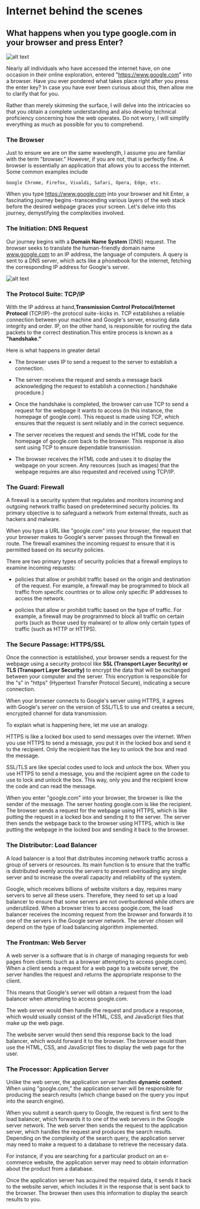# Internet behind the scenes

## What happens when you type google.com in your browser and press Enter?

![alt text](image.png)

Nearly all individuals who have accessed the internet have, on one occasion in their online exploration, entered "https://www.google.com" into a browser. Have you ever pondered what takes place right after you press the enter key? In case you have ever been curious about this, then allow me to clarify that for you.

Rather than merely skimming the surface, I will delve into the intricacies so that you obtain a complete understanding and also develop technical proficiency concerning how the web operates. Do not worry, I will simplify everything as much as possible for you to comprehend.

### The Browser

Just to ensure we are on the same wavelength, I assume you are familiar with the term "browser." However, if you are not, that is perfectly fine. A browser is essentially an application that allows you to access the internet. Some common examples include 

`Google Chrome, Firefox, Vivaldi, Safari, Opera, Edge, etc.`

When you type https://www.google.com into your browser and hit Enter, a fascinating journey begins - transcending various layers of the web stack before the desired webpage graces your screen. Let's delve into this journey, demystifying the complexities involved.


### The Initiation: DNS Request

Our journey begins with a **Domain Name System** (DNS) request. The browser seeks to translate the human-friendly domain name www.google.com to an IP address, the language of computers. A query is sent to a DNS server, which acts like a phonebook for the internet, fetching the corresponding IP address for Google's server.

![alt text](image-1.png)


 ### The Protocol Suite: TCP/IP

With the IP address at hand,**Transmission Control Protocol/Internet Protocol** (TCP/IP) - the protocol suite - kicks in. TCP establishes a reliable connection between your machine and Google's server, ensuring data integrity and order. IP, on the other hand, is responsible for routing the data packets to the correct destination.This entire process is known as a **"handshake."**

Here is what happens in greater detail

* The browser uses IP to send a request to the server to establish a connection.

* The server receives the request and sends a message back acknowledging the request to establish a connection.( handshake procedure.)

* Once the handshake is completed, the browser can use TCP to send a request for the webpage it wants to access (in this instance, the homepage of google.com). This request is made using TCP, which ensures that the request is sent reliably and in the correct sequence.

* The server receives the request and sends the HTML code for the homepage of google.com back to the browser.  This response is also sent using TCP to ensure dependable transmission.

* The browser receives the HTML code and uses it to display the webpage on your screen. Any resources (such as images) that the webpage requires are also requested and received using TCP/IP.

### The Guard: Firewall

A firewall is a security system that regulates and monitors incoming and outgoing network traffic based on predetermined security policies. Its primary objective is to safeguard a network from external threats, such as hackers and malware.

When you type a URL like "google.com" into your browser, the request that your browser makes to Google's server passes through the firewall en route. The firewall examines the incoming request to ensure that it is permitted based on its security policies.

There are two primary types of security policies that a firewall employs to examine incoming requests:

* policies that allow or prohibit traffic based on the origin and destination of the request. For example, a firewall may be programmed to block all traffic from specific countries or to allow only specific IP addresses to access the network.

* policies that allow or prohibit traffic based on the type of traffic. For example, a firewall may be programmed to block all traffic on certain ports (such as those used by malware) or to allow only certain types of traffic (such as HTTP or HTTPS).



### The Secure Passage: HTTPS/SSL

Once the connection is established, your browser sends a request for the webpage using a security protocol like **SSL (Transport Layer Security) or TLS (Transport Layer Security)** to encrypt the data that will be exchanged between your computer and the server. This encryption is responsible for the "s" in "https" (Hypertext Transfer Protocol Secure), indicating a secure connection.

When your browser connects to Google's server using HTTPS, it agrees with Google's server on the version of SSL/TLS to use and creates a secure, encrypted channel for data transmission.

To explain what is happening here, let me use an analogy.

HTTPS is like a locked box used to send messages over the internet. When you use HTTPS to send a message, you put it in the locked box and send it to the recipient. Only the recipient has the key to unlock the box and read the message.

SSL/TLS are like special codes used to lock and unlock the box. When you use HTTPS to send a message, you and the recipient agree on the code to use to lock and unlock the box. This way, only you and the recipient know the code and can read the message.

When you enter "google.com" into your browser, the browser is like the sender of the message. The server hosting google.com is like the recipient. The browser sends a request for the webpage using HTTPS, which is like putting the request in a locked box and sending it to the server. The server then sends the webpage back to the browser using HTTPS, which is like putting the webpage in the locked box and sending it back to the browser.

### The Distributor: Load Balancer

A load balancer is a tool that distributes incoming network traffic across a group of servers or resources. Its main function is to ensure that the traffic is distributed evenly across the servers to prevent overloading any single server and to increase the overall capacity and reliability of the system.

Google, which receives billions of website visitors a day, requires many servers to serve all these users. Therefore, they need to set up a load balancer to ensure that some servers are not overburdened while others are underutilized. When a browser tries to access google.com, the load balancer receives the incoming request from the browser and forwards it to one of the servers in the Google server network. The server chosen will depend on the type of load balancing algorithm implemented.

### The Frontman: Web Server 

A web server is a software that is in charge of managing requests for web pages from clients (such as a browser attempting to access google.com). When a client sends a request for a web page to a website server, the server handles the request and returns the appropriate response to the client.

This means that Google's server will obtain a request from the load balancer when attempting to access google.com.

The web server would then handle the request and produce a response, which would usually consist of the HTML, CSS, and JavaScript files that make up the web page.

The website server would then send this response back to the load balancer, which would forward it to the browser. The browser would then use the HTML, CSS, and JavaScript files to display the web page for the user.


### The Processor: Application Server

Unlike the web server, the application server handles **dynamic content**. When using "google.com," the application server will be responsible for producing the search results (which change based on the query you input into the search engine).

When you submit a search query to Google, the request is first sent to the load balancer, which forwards it to one of the web servers in the Google server network. The web server then sends the request to the application server, which handles the request and produces the search results. Depending on the complexity of the search query, the application server may need to make a request to a database to retrieve the necessary data.

For instance, if you are searching for a particular product on an e-commerce website, the application server may need to obtain information about the product from a database.

Once the application server has acquired the required data, it sends it back to the website server, which includes it in the response that is sent back to the browser. The browser then uses this information to display the search results to you.







